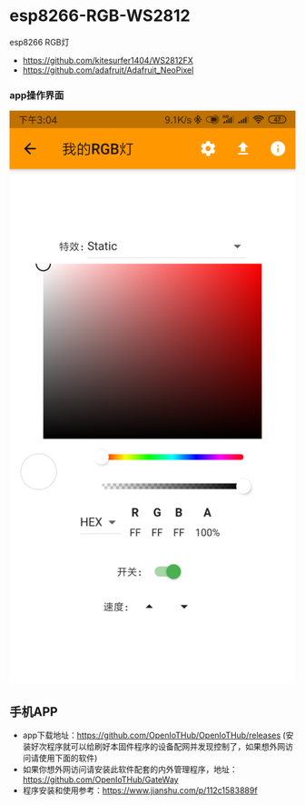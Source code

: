 # esp8266-RGB-WS2812
esp8266 RGB灯

* https://github.com/kitesurfer1404/WS2812FX
* https://github.com/adafruit/Adafruit_NeoPixel

### app操作界面 
![image](./images/Screenshot.png)
## 手机APP 
- app下载地址：https://github.com/OpenIoTHub/OpenIoTHub/releases (安装好次程序就可以给刷好本固件程序的设备配网并发现控制了，如果想外网访问请使用下面的软件)
- 如果你想外网访问请安装此软件配套的内外管理程序，地址：https://github.com/OpenIoTHub/GateWay
- 程序安装和使用参考：https://www.jianshu.com/p/112c1583889f
